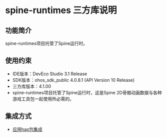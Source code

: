 # spine-runtimes 三方库说明
## 功能简介
spine-runtimes项目托管了Spine运行时。
## 使用约束
- IDE版本：DevEco Studio 3.1 Release
- SDK版本：ohos_sdk_public 4.0.8.1 (API Version 10 Release)
- 三方库版本：4.1.00
- spine-runtimes项目托管了Spine运行时，这是Spine 2D骨骼动画数据与各种游戏工具包一起使用所必需的。

## 集成方式
+ [应用hap包集成](docs/hap_integrate.md)
